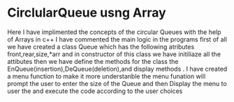 # CirclularQueue usng Array
Here I have implimented the concepts of the circular Queues with the help of Arrays in c++ I have commented the  main logic in the programs 
first of all we  have created a class Queue which has the following atributes front,rear,size,*arr and in constructor of this class we have initiliaze all the attibutes then we have define the methods for the class the EnQueue(insertion),DeQueue(deletion),and display methods .
I have created a menu function to make it more understanble the menu funation will prompt the user to enter the size of the Queue and then Display the menu to user the and execute the code according to the user choices
